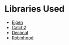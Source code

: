 # Libraries Used

* [Eigen](https://eigen.tuxfamily.org/s)
* [Catch2](https://github.com/catchorg/Catch2)
* [Decimal](https://github.com/vpiotr/decimal_for_cpp)
* [Robinhood](https://github.com/martinus/robin-hood-hashing)
